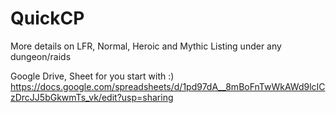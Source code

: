 # QuickCP
More details on LFR, Normal, Heroic and Mythic Listing under any dungeon/raids

Google Drive, Sheet for you start with :)
https://docs.google.com/spreadsheets/d/1pd97dA__8mBoFnTwWkAWd9lcICzDrcJJ5bGkwmTs_vk/edit?usp=sharing
